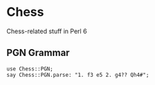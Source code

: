 # Chess

Chess-related stuff in Perl 6

## PGN Grammar

    use Chess::PGN;
    say Chess::PGN.parse: "1. f3 e5 2. g4?? Qh4#";


